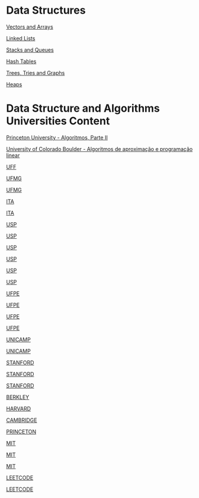 # Data Structures

[Vectors and Arrays](./ArraysAndVectors/README.md)

[Linked Lists]()

[Stacks and Queues]()

[Hash Tables]()

[Trees, Tries and Graphs]()

[Heaps]()

# Data Structure and Algorithms Universities Content

[Princeton University - Algoritmos, Parte II](https://www.coursera.org/learn/algorithms-part2)

[University of Colorado Boulder - Algoritmos de aproximação e programação linear](https://www.coursera.org/learn/linear-programming-and-approximation-algorithms)

[UFF](https://igormcoelho.github.io/curso-estruturas-de-dados-i/)

[UFMG](https://homepages.dcc.ufmg.br/~meira/estdados/)

[UFMG](https://github.com/juliogdomingues/estruturas_de_dados_ufmg)

[ITA](https://github.com/fantonio/eddaace)

[ITA](https://verri.github.io/computing-book/sequ%C3%AAncias.html#listas)

[USP](https://www.ime.usp.br/~pf/estruturas-de-dados/)

[USP](https://www.ime.usp.br/~pf/estruturas-de-dados/aulas/index.html)

[USP](https://eaulas.usp.br/portal/video?idItem=15594)

[USP](https://eaulas.usp.br/portal/video?idItem=27943)

[USP](https://eaulas.usp.br/portal/course.action;jsessionid=EF2B310C6069242170AE099BA53B4496?course=24668)

[USP](https://eaulas.usp.br/portal/course.action;jsessionid=EAC3E06CEE78CCE10D6C7271176D8135?course=27197)

[UFPE](https://www.cin.ufpe.br/~paguso/courses/if672ec/2021-1/)

[UFPE](https://sites.google.com/a/cin.ufpe.br/if672/)

[UFPE](https://cin.ufpe.br/~rgm/algoritmos%20e%20estruturas%20de%20dados/)

[UFPE](https://www.cin.ufpe.br/~garme/public/(ebook)Estruturas%20de%20Dados%20Usando%20C%20(Tenenbaum).pdf)

[UNICAMP](https://www.ic.unicamp.br/~lee/mc202/index.html)

[UNICAMP](https://www.ic.unicamp.br/~rafael/cursos/2s2018/mc202/index.html)

[STANFORD](https://github.com/qixiuai/cs166/tree/master)

[STANFORD](https://web.stanford.edu/class/cs166/)

[STANFORD](https://github.com/suhassrivats/Stanford-Data-Structures-and-Algorithms/tree/master)

[BERKLEY](https://people.eecs.berkeley.edu/~jrs/61b/)

[HARVARD](https://github.com/kavyakvk/HarvardNotes/tree/master)

[CAMBRIDGE](https://www.cl.cam.ac.uk/teaching/2021/Algorithms/materials.html)

[PRINCETON](https://www.coursera.org/instructor/~246867)

[MIT](https://www.youtube.com/watch?v=ZA-tUyM_y7s&list=PLUl4u3cNGP63EdVPNLG3ToM6LaEUuStEY&index=1&t=860s)

[MIT](https://www.youtube.com/playlist?list=PLUl4u3cNGP61hsJNdULdudlRL493b-XZf)

[MIT](https://www.youtube.com/playlist?list=PLUl4u3cNGP6317WaSNfmCvGym2ucw3oGp)

[LEETCODE](https://github.com/FarheenB/Data-Structures-and-Algorithms)

[LEETCODE](https://github.com/gmendozah/Data-Structures-and-Algorithms)

